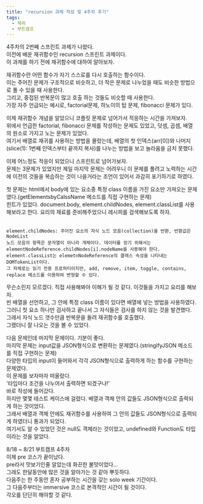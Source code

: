 ```yaml
---
title: "recursion 과제 작성 및 4주차 후기"
tags:
  - 재귀
  - 부트캠프
---
```


4주차의 2번째 스프린트 과제가 나왔다.  
이전에 배운 재귀함수인 recursion 스프린트 과제이다.  
이 과제를 하기 전에 재귀함수에 대하여 알아보자.  

재귀함수란 어떤 함수가 자기 스스로를 다시 호출하는 함수이다.  
이는 주어진 문제가 구조적으로 비슷하고, 더 작은 문제로 나누었을 때도 비슷한 방법으로 풀 수 있을 때 사용한다.  
그리고, 중접된 반복문이 많고 호출 하는 것들도 비슷할 때 사용한다.  
가장 자주 언급되는 예시로, factorial문제, 하노이의 탑 문제, fibonacci 문제가 있다.  

이제 재귀함수 개념을 알았으니 코플릿 문제로 넘어가서 적응하는 시간을 가져보자.  
위에서 언급한 factorial, fibonacci 문제를 작성하는 문제도 있었고, 덧셈, 곱셈, 배열의 원소로 가지고 노는 문제가 있었다.  
여기서 배열로 재귀를 사용하는 방법을 몰랐는데, 배열의 첫 인덱스(arr[0])와 나머지(slice(1): 1번째 인덱스부터 끝까지 복사)를 나누는 방법을 보고 놀라움을 금치 못했다.  

이제 어느정도 적응이 되었으니 스프린트로 넘어가보자.  
문제는 3문제가 있었지만 제일 마지막 문제는 어려우니 이 문제를 풀려고 노력하는 시간에 이전의 것들을 복습하는 것이 나을거라는 조언이 있어서 과감히 포기하기로 하였다.  

첫 문제는 html에서 body에 있는 요소중 특정 class 이름을 가진 요소만 가져오는 문제였다.(getElementsbyCalssName 메소드를 직접 구현하는 문제)  
힌트가 있었다. document.body, element.childNodes, element.classList를 사용해보라고 한다. 요리의 재료를 준비해주었으니 레시피를 검색해보도록 하자.  
<br>  

```
element.childNodes: 주어진 요소의 자식 노드 모음(collection)을 반환, 반환값은 NodeList  
노드 모음의 항목은 문자열이 아니라 개체이다. 데이터를 얻기 위해서는 elementNodeReference.childNodes[i].nodeName을 사용해야 한다.  
element.classList는 elemetnNodeReference의 클래스 속성을 나타내는 DOMTokenList이다.  
그 자체로는 읽기 전용 프로퍼티이지만, add, remove, item, toggle, contains, replace 메소드를 이용하여 변형할 수 있다.
```

무슨소린지 모르겠다. 직접 사용해봐야 이해가 될 것 같다. 이것들을 가지고 요리를 해보자.  
빈 배열을 선언하고, 그 안에 특정 class 이름이 있다면 배열에 넣는 방법을 사용하였다.  
그러니 첫 요소 하나만 검사하고 끝나서 그 자식들은 검사를 하지 않는 것을 발견했다.  
그래서 자식 노드 갯수만큼 반복문을 돌려 재귀함수를 호출했다.  
그랬더니 잘 나오는 것을 볼 수 있었다.  

다음 문제인데 마지막 문제이다. 기분이 좋다.  
마지막 문제는 input값을 JSON형식으로 변환하는 문제였다.(stringifyJSON 메소드를 직접 구현하는 문제)  
다양한 타입의 input이 들어와서 각각 JSON형식으로 출력하게 하는 함수를 구현하는 문제였다.  
이 문제를 보자마자 떠올랐다.  
'타입마다 조건을 나누어서 출력하면 되겠구나!'  
바로 작성에 들어갔다.  
하지만 몇몇 테스트 케이스에 걸렸다. 배열과 객체 안의 값들도 JSON형식으로 출력되게 하는 것이었다.  
그래서 배열과 객체 안에도 재귀함수를 사용하여 그 안의 값들도 JSON형식으로 출력되게 하였더니 통과가 되었다.  
여기서도 알 수 있었던 것은 null도 객체라는 것이었고, undefined와 Function도 타입이라는 것을 알았다.  

8/18 ~ 8/21 부트캠프 4주차  
이제 pre 코스가 끝이났다.  
pre라서 맛보기인줄 알았는데 화끈한 불맛이었다...  
그래도 한달동안에 많은 것을 알아가는 것 같아 뿌듯하다.  
다음주는 한 주동안 혼자 공부하는 시간을 갖는 solo week 기간이다.  
그 다음주부터는 immersive 코스로 본격적인 시간이 될 것이다.  
각오를 단단히 해야할 것 같다.

